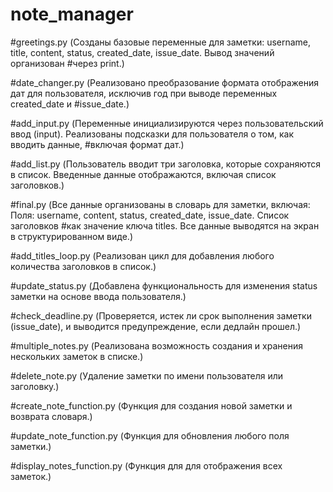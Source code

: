 # note_manager
#greetings.py (Созданы базовые переменные для заметки: username, title, content, status, created_date, issue_date. Вывод значений организован #через print.)

#date_changer.py (Реализовано преобразование формата отображения дат для пользователя, исключив год при выводе переменных created_date и #issue_date.)

#add_input.py (Переменные инициализируются через пользовательский ввод (input). Реализованы подсказки для пользователя о том, как вводить данные, #включая формат дат.)

#add_list.py (Пользователь вводит три заголовка, которые сохраняются в список. Введенные данные отображаются, включая список заголовков.)

#final.py (Все данные организованы в словарь для заметки, включая: Поля: username, content, status, created_date, issue_date. Список заголовков #как значение ключа titles. Все данные выводятся на экран в структурированном виде.)

#add_titles_loop.py (Реализован цикл для добавления любого количества заголовков в список.)

#update_status.py (Добавлена функциональность для изменения status заметки на основе ввода пользователя.)

#check_deadline.py (Проверяется, истек ли срок выполнения заметки (issue_date), и выводится предупреждение, если дедлайн прошел.)

#multiple_notes.py (Реализована возможность создания и хранения нескольких заметок в списке.)

#delete_note.py (Удаление заметки по имени пользователя или заголовку.)

#create_note_function.py (Функция для создания новой заметки и возврата словаря.)

#update_note_function.py (Функция для обновления любого поля заметки.)

#display_notes_function.py (Функция для для отображения всех заметок.)
